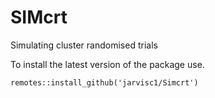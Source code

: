 # SIMcrt
Simulating cluster randomised trials

To install the latest version of the package use.
```{r}
remotes::install_github('jarvisc1/Simcrt')
```
